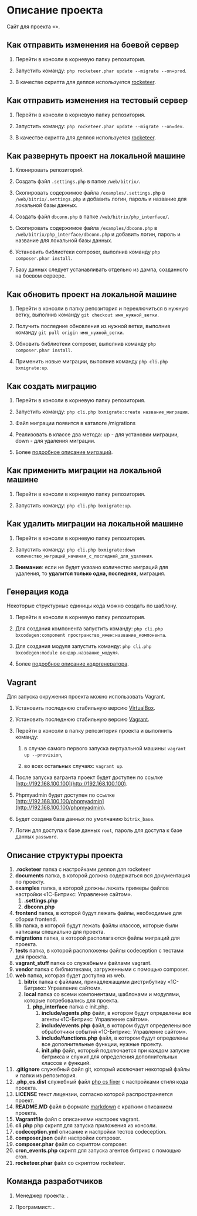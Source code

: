 Описание проекта
================

Сайт для проекта «».



Как отправить изменения на боевой сервер
----------------------------------------

1. Перейти в консоли в корневую папку репозитория.

2. Запустить команду: `php rocketeer.phar update --migrate --on=prod`.

3. В качестве скрипта для деплоя используется [rocketeer](https://github.com/rocketeers/rocketeer).



Как отправить изменения на тестовый сервер
----------------------------------------

1. Перейти в консоли в корневую папку репозитория.

2. Запустить команду: `php rocketeer.phar update --migrate --on=dev`.

3. В качестве скрипта для деплоя используется [rocketeer](https://github.com/rocketeers/rocketeer).



Как развернуть проект на локальной машине
-----------------------------------------

1. Клонировать репозиторий.

2. Создать файл `.settings.php` в папке `/web/bitrix/`.

3. Скопировать содержимое файла `/examples/.settings.php` в `/web/bitrix/.settings.php` и добавить логин, пароль и название для локальной базы данных.

4. Создать файл `dbconn.php` в папке `/web/bitrix/php_interface/`.

5. Скопировать содержимое файла `/examples/dbconn.php` в `/web/bitrix/php_interface/dbconn.php` и добавить логин, пароль и название для локальной базы данных.

6. Установить библиотеки composer, выполнив команду `php composer.phar install`.

7. Базу данных следует устанавливать отдельно из дампа, созданного на боевом сервере.



Как обновить проект на локальной машине
---------------------------------------

1. Перейти в консоли в папку репозитория и переключиться в нужную ветку, выполнив команду `git checkout имя_нужной_ветки`.

2. Получить последние обновления из нужной ветки, выполнив команду `git pull origin имя_нужной_ветки`.

3. Обновить библиотеки composer, выполнив команду `php composer.phar install`.

4. Применить новые миграции, выполнив команду `php cli.php bxmigrate:up`.



Как создать миграцию
--------------------

1. Перейти в консоли в корневую папку репозитория.

2. Запустить команду: `php cli.php bxmigrate:create название_миграции`.

3. Файл миграции появится в каталоге /migrations

4. Реализовать в классе два метода: up - для установки миграции, down - для удаления миграции.

5. Более [подробное описание миграций](https://github.com/marvin255/bxmigrate).



Как применить миграции на локальной машине
------------------------------------------

1. Перейти в консоли в корневую папку репозитория.

2. Запустить команду: `php cli.php bxmigrate:up`.



Как удалить миграции на локальной машине
----------------------------------------

1. Перейти в консоли в корневую папку репозитория.

2. Запустить команду: `php cli.php bxmigrate:down количество_миграций_начиная_с_последней_для_удаления`.

3. **Внимание**: если не будет указано количество миграций для удаления, то **удалится только одна, последняя,** миграция.



Генерация кода
--------------

Некоторые структурные единицы кода можно создать по шаблону.

1. Перейти в консоли в корневую папку репозитория.

2. Для создания компонента запустить команду: `php cli.php bxcodegen:component пространство_имен:название_компонента`.

3. Для создания модуля запустить команду: `php cli.php bxcodegen:module вендор.название_модуля`.

4. Более [подробное описание кодогенератора](https://github.com/marvin255/bxcodegen).



Vagrant
-------

Для запуска окружения проекта можно использовать Vagrant.

1. Установить последнюю стабильную версию [VirtualBox](https://www.virtualbox.org/wiki/Downloads).

2. Установить последнюю стабильную версию [Vagrant](https://www.vagrantup.com/downloads.html).

3. Перейти в консоли в папку репозитория проекта и выполнить команду:

	1. в случае самого первого запуска виртуальной машины: `vagrant up --provision`,

	2. во всех остальных случаях: `vagrant up`.

4. После запуска вагранта проект будет доступен по ссылке [http://192.168.100.100](http://192.168.100.100).

5. Phpmyadmin будет доступен по ссылке [http://192.168.100.100/phpmyadmin](http://192.168.100.100/phpmyadmin).

6. Будет создана база данных по умолчанию `bitrix_base`.

7. Логин для доступа к базе данных `root`, пароль для доступа к базе данных `password`.


Описание структуры проекта
---------------------------

1. **.rocketeer** папка с настройками деплоя для rocketeer
2. **documents** папка, в которой должна содержаться вся документация по проекту.
3. **examples** папка, в которой должны лежать примеры файлов настройки «1С-Битрикс: Управление сайтом».
	1. **.settings.php**
	2. **dbconn.php**
4. **frontend** папка, в которой будут лежать файлы, необходимые для сборки frontend.
5. **lib** папка, в которой будут лежать файлы классов, которые были написаны специально для проекта.
6. **migrations** папка, в которой располагаются файлы миграций для проекта.
7. **tests** папка, в которой расположены файлы codeception с тестами для проекта.
8. **vagrant_stuff** папка со служебными файлами vagrant.
9. **vendor** папка с библиотеками, загруженными с помощью composer.
10. **web** папка, которая будет доступна из web.
	1. **bitrix** папка с файлами, принадлежащими дистрибутиву «1С-Битрикс: Управление сайтом».
	2. **local** папка со всеми компонентами, шаблонами и модулями, которые потребовались для проекта.
		1. **php_interface** папка с init.php.
			1. **include/agents.php** файл, в котором будут определены все агенты «1С-Битрикс: Управление сайтом».
			2. **include/events.php** файл, в котором будут определены все обработчики событий «1С-Битрикс: Управление сайтом».
			3. **include/functions.php** файл, в котором будут определены все дополнительные функции, нужные проекту.
			4. **init.php** файл, который подключается при каждом запуске битрикса и служит для определения дополнительных классов и функций.
11. **.gitignore** служебный файл git, который исключает некоторый файлы и папки из репозитория.
12. **.php_cs.dist** служебный файл [php cs fixer](https://github.com/FriendsOfPHP/PHP-CS-Fixer) с настройками стиля кода проекта.
13. **LICENSE** текст лицензии, согласно которой распространяется проект.
14. **README.MD** файл в формате [markdown](https://ru.wikipedia.org/wiki/Markdown) с кратким описанием проекта.
15. **Vagrantfile** файл с описаниями настроек vagrant.
16. **cli.php** php скрипт для запуска приложения из консоли.
17. **codeception.yml** описание и настройки тестов codeception.
18. **composer.json** файл настройки composer.
19. **composer.phar** файл со скриптом composer.
19. **cron_events.php** скрипт для запуска агентов битрикс с помощью cron.
20. **rocketeer.phar** файл со скриптом rocketeer.



Команда разработчиков
---------------------

1. Менеджер проекта: .

2. Программист: .
